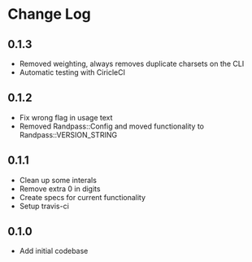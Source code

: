 # Change Log

## 0.1.3

- Removed weighting, always removes duplicate charsets on the CLI
- Automatic testing with CiricleCI

## 0.1.2

- Fix wrong flag in usage text
- Removed Randpass::Config and moved functionality to Randpass::VERSION_STRING

## 0.1.1

- Clean up some interals
- Remove extra 0 in digits
- Create specs for current functionality
- Setup travis-ci

## 0.1.0

- Add initial codebase
